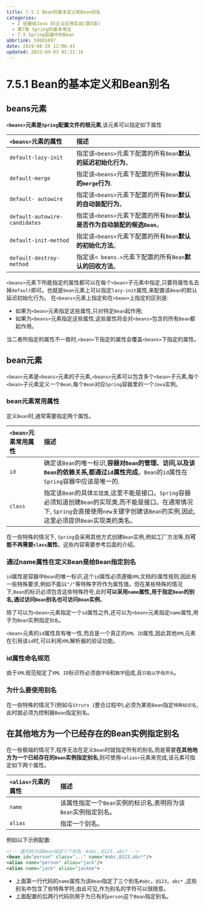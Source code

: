 ```yaml
---
title: 7.5.1 Bean的基本定义和Bean别名
categories: 
  - 2 轻量级Java EE企业应用实战(第5版)
  - 第7章 Spring的基本用法
  - 7.5 Spring容器中的Bean
abbrlink: 59bb5897
date: 2019-08-26 12:08:43
updated: 2022-04-03 01:21:16
---
```

# 7.5.1 Bean的基本定义和Bean别名 #
## beans元素 ##
**`<beans>`元素是`Spring`配置文件的根元素**,该元素可以指定如下属性

|`<beans>`元素的属性|描述|
|:---|:---|
|`default-lazy-init`|指定该`<beans>`元素下配置的所有`Bean`**默认的延迟初始化行为**。|
|`default-merge`|指定该`<beans>`元素下配置的所有`Bean`**默认的`merge`行为**.|
|`default- autowire`|指定该`<beans>`元素下配置的所有`Bean`**默认的自动装配行为**。|
|`default-autowire-candidates`|指定该`<beans>`元素下配置的所有`Bean`**默认是否作为自动装配的候选`Bean`**。|
|`default-init-method`|指定该`<beans>`元素下配置的所有`Bean`**默认的初始化方法**。|
|`default-destroy-method`|指定该`< beans.>`元素下配置的所有`Bean`**默认的回收方法**。|

`<beans>`元素下所能指定的属性都可以在每个`<bean>`子元素中指定,只要将属性名去掉`default`即可。也就是`bean`元素上可以指定`lazy-init`属性,来配置该`Bean`的默认延迟初始化行为。
在`<beans>`元素上指定和在`<bean>`上指定的区别是:
- 如果为`<bean>`元素指定这些属性,只对特定`Bean`起作用;
- 如果为`<beans>`元素指定这些属性,这些属性将会对`<beans>`包含的所有`Bean`都起作用。

当二者所指定的属性不一致时,`<bean>`下指定的属性会覆盖`<beans>`下指定的属性。
## bean元素 ##
`<bean>`元素是`<beans>`元素的子元素,`<beans>`元素可以包含多个`<bean>`子元素,每个`<bean>`子元素定义一个`Bean`,每个`Bean`对应`Spring`容器里的一个`Java`实例。
### bean元素常用属性 ###
定义`Bean`时,通常需要指定两个属性。

|`<bean>`元素常用属性|描述|
|:---|:---|
|`id`|确定该`Bean`的唯一标识,**容器对`Bean`的管理、访问,以及该`Bean`的依赖关系,都通过`id`属性完成**。`Bean`的`id`属性在`Spring`容器中应该是唯一的.|
|`class`|指定该`Bean`的具体`实现类`,这里不能是接口。`Spring`容器必须知道创建`Bean`的实现类,而不能是接口。在通常情况下, `Spring`会直接使用`new`关键字创建该`Bean`的实例,因此,这里必须提供`Bean`实现类的类名。|
在一些特殊的情况下, `Spring`会采用其他方式创建`Bean`实例,例如工厂方法等,则**可能不再需要`class`属性**。这些内容需要参考后面的介绍。
### 通过name属性在定义Bean是给Bean指定别名 ###
`id`属性是容器中`Bean`的唯一标识,这个`id`属性必须遵循`XML`文档的i属性规则,因此有一些特殊要求,例如不能以`"/"`等特殊字符作为属性值。但在某些特殊的情况下,`Bean`的标识必须包含这些特殊符号,此时**可以采用`name`属性,用于指定`Bean`的别名,通过访问`Bean`别名也可访问`Bean`实例**。

除了可以为`<bean>`元素指定一个`id`属性之外,还可以为`<bean>`元素指定`name`属性,用于为`Bean`实例指定`别名`。

`<bean>`元素的`id`属性具有唯一性,而且是一个真正的`XML ID`属性,因此其他`XML`元素在引用该`id`时,可以利用`XML`解析器的验证功能。
### id属性命名规范 ###
由于`XML`规范规定了`XML ID`标识符必须由`字母`和`数字`组成,且`只能以字母开头`。
### 为什么要使用别名 ###
在一些特殊的情况下(例如与`Struts 1`整合过程中),必须为某些`Bean`指定`特殊标识名`,此时就必须为控制器`Bean`指定别名。

## 在其他地方为一个已经存在的Bean实例指定别名 ##
在一些极端的情况下,程序无法在定义`Bean`时就指定所有的别名,而是需要**在其他地方为一个已经存在的`Bean`实例指定别名**,则可使用`<alias>`元素来完成,该元素可指定如下两个属性。

|`<alias>`元素的属性|描述|
|:---|:---|
|`name`|该属性指定一个`Bean`实例的标识名,表明将为该`Bean`实例指定别名。|
|`alias`|指定一个别名。|

例如以下示例配置:
```xml
<!-- 面代码为该Bean指定三个别名：#abc，@123，abc* -->
<bean id="person" class="..." name="#abc,@123,abc*"/>
<alias name="person" alias="jack"/>
<alias name="jack" alias="jackee">
```
- 上面第一行代码的`name`属性为该`Bean`指定了三个别名`#abc`，`@123`，`abc*` ,这些别名中包含了些特殊字符,由此可见,作为别名的字符可以很随意。
- 上面配置的后两行代码则用于为已有的`person`这个`Bean`指定别名。



